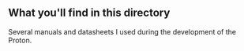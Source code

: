 ## What you'll find in this directory ##
Several manuals and datasheets I used during the development of the Proton.